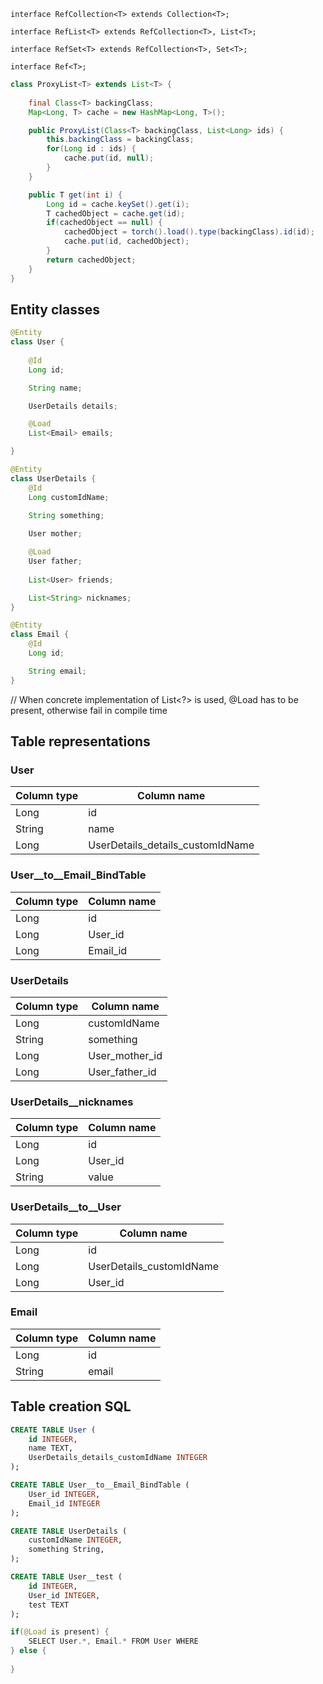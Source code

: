 ```
interface RefCollection<T> extends Collection<T>;

interface RefList<T> extends RefCollection<T>, List<T>;

interface RefSet<T> extends RefCollection<T>, Set<T>;

interface Ref<T>;
```


```java
class ProxyList<T> extends List<T> {
    
    final Class<T> backingClass;
    Map<Long, T> cache = new HashMap<Long, T>();

    public ProxyList(Class<T> backingClass, List<Long> ids) {
        this.backingClass = backingClass;
        for(Long id : ids) {
            cache.put(id, null);
        }
    }

    public T get(int i) {
        Long id = cache.keySet().get(i);
        T cachedObject = cache.get(id);
        if(cachedObject == null) {
            cachedObject = torch().load().type(backingClass).id(id);
            cache.put(id, cachedObject);
        }
        return cachedObject;
    }
}
```

## Entity classes

```java
@Entity
class User {
    
    @Id
    Long id;

    String name;

    UserDetails details;

    @Load
    List<Email> emails;

}

@Entity
class UserDetails {
    @Id
    Long customIdName;

    String something;
    
    User mother;

    @Load    
    User father;
    
    List<User> friends;

    List<String> nicknames;
}

@Entity
class Email {
    @Id
    Long id;

    String email;
}

```

// When concrete implementation of List<?> is used, @Load has to be present, otherwise fail in compile time

## Table representations


### User

Column type | Column name
------------|-------------
Long        | id
String      | name
Long        | UserDetails_details_customIdName
  
  
### User__to__Email_BindTable

Column type | Column name
------------|-------------
Long        | id
Long        | User_id
Long        | Email_id
  
  
### UserDetails

Column type | Column name
------------|-------------
Long        | customIdName
String      | something
Long        | User_mother_id
Long        | User_father_id
  
  
### UserDetails__nicknames

Column type | Column name
------------|-------------
Long        | id
Long        | User_id
String      | value
  
  
### UserDetails__to__User

Column type | Column name
------------|-------------
Long        | id
Long        | UserDetails_customIdName
Long        | User_id
  
  
### Email

Column type | Column name
------------|-------------
Long        | id
String      | email
  
  
## Table creation SQL

```sql
CREATE TABLE User (
    id INTEGER,
    name TEXT,
    UserDetails_details_customIdName INTEGER
);

CREATE TABLE User__to__Email_BindTable (
    User_id INTEGER,
    Email_id INTEGER
);

CREATE TABLE UserDetails (
    customIdName INTEGER,
    something String,
);

CREATE TABLE User__test (
    id INTEGER,
    User_id INTEGER,
    test TEXT
);

```





```java
if(@Load is present) {
    SELECT User.*, Email.* FROM User WHERE
} else {
    
}
```